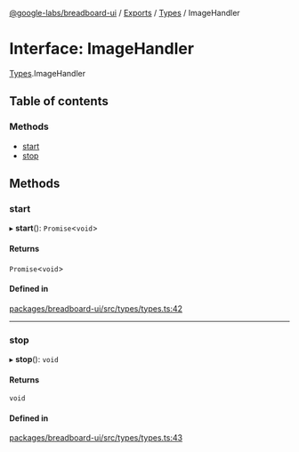 [@google-labs/breadboard-ui](../README.md) / [Exports](../modules.md) / [Types](../modules/Types.md) / ImageHandler

# Interface: ImageHandler

[Types](../modules/Types.md).ImageHandler

## Table of contents

### Methods

- [start](Types.ImageHandler.md#start)
- [stop](Types.ImageHandler.md#stop)

## Methods

### start

▸ **start**(): `Promise`\<`void`\>

#### Returns

`Promise`\<`void`\>

#### Defined in

[packages/breadboard-ui/src/types/types.ts:42](https://github.com/breadboard-ai/breadboard/blob/4af8d5b0/packages/breadboard-ui/src/types/types.ts#L42)

___

### stop

▸ **stop**(): `void`

#### Returns

`void`

#### Defined in

[packages/breadboard-ui/src/types/types.ts:43](https://github.com/breadboard-ai/breadboard/blob/4af8d5b0/packages/breadboard-ui/src/types/types.ts#L43)
